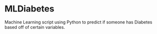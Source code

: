 # MLDiabetes
Machine Learning script using Python to predict if someone has Diabetes based off of certain variables. 
